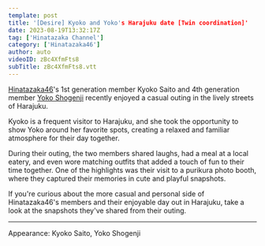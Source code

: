 ```yaml
---
template: post
title: '[Desire] Kyoko and Yoko's Harajuku date [Twin coordination]'
date: 2023-08-19T13:32:17Z
tag: ['Hinatazaka Channel']
category: ['Hinatazaka46']
author: auto 
videoID: zBc4XfmFts8
subTitle: zBc4XfmFts8.vtt
---
```

[Hinatazaka46](https://www.jpopsub.com/artist/hinatazaka46)'s 1st generation member Kyoko Saito and 4th generation member [Yoko Shogenji](https://www.jpopsub.com/post/hinatazaka46-4ki-documentary-shogenji-yoko/) recently enjoyed a casual outing in the lively streets of Harajuku.

Kyoko is a frequent visitor to Harajuku, and she took the opportunity to show Yoko around her favorite spots, creating a relaxed and familiar atmosphere for their day together.

During their outing, the two members shared laughs, had a meal at a local eatery, and even wore matching outfits that added a touch of fun to their time together. One of the highlights was their visit to a purikura photo booth, where they captured their memories in cute and playful snapshots.

If you're curious about the more casual and personal side of Hinatazaka46's members and their enjoyable day out in Harajuku, take a look at the snapshots they've shared from their outing.

***

Appearance: Kyoko Saito, Yoko Shogenji

